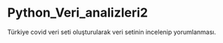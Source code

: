 # Python_Veri_analizleri2
Türkiye covid veri seti oluşturularak veri setinin incelenip yorumlanması.

